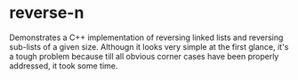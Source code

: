 reverse-n
=========

Demonstrates a C++ implementation of reversing linked lists and reversing sub-lists of a given size. Althougn it looks very simple at the first glance, it's a tough problem because till all obvious corner cases have been properly addressed, it took some time.

